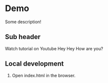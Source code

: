 # Demo

Some description!

## Sub header

Watch tutorial on Youtube
Hey Hey
How are you?

## Local development

1. Open index.html in the browser.

